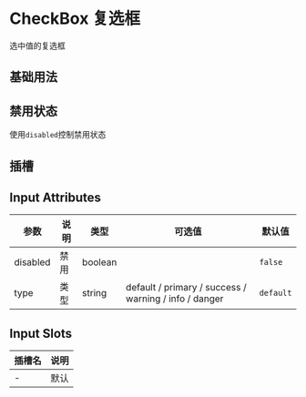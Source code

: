 # CheckBox 复选框

选中值的复选框

## 基础用法

<ViewSfc src="../../components/form/checkbox/checkbox.vue"></ViewSfc>

## 禁用状态

使用`disabled`控制禁用状态

<ViewSfc src="../../components/form/checkbox/checkbox-disabled.vue"></ViewSfc>

## 插槽

<ViewSfc src="../../components/form/checkbox/checkbox-slot.vue"></ViewSfc>

## Input Attributes

| 参数     | 说明 | 类型    | 可选值                                                | 默认值    |
| -------- | ---- | ------- | ----------------------------------------------------- | --------- |
| disabled | 禁用 | boolean |                                                       | `false`   |
| type     | 类型 | string  | default / primary / success / warning / info / danger | `default` |

## Input Slots

| 插槽名 | 说明 |
| ------ | ---- |
| -      | 默认 |
